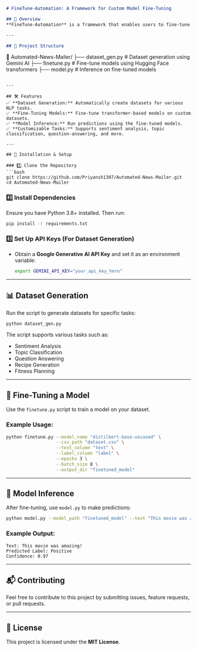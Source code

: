 ```markdown
# FineTune-Automation: A Framework for Custom Model Fine-Tuning

## 📌 Overview
**FineTune-Automation** is a framework that enables users to fine-tune any available model for various tasks, automate dataset generation, and perform inference on fine-tuned models. It simplifies the fine-tuning process by integrating dataset preparation, model training, and inference into a streamlined workflow.

---

## 📂 Project Structure
```
📁 Automated-News-Mailer/
├── dataset_gen.py  # Dataset generation using Gemini AI
├── finetune.py     # Fine-tune models using Hugging Face transformers
├── model.py        # Inference on fine-tuned models
```

---

## 🛠 Features
✅ **Dataset Generation:** Automatically create datasets for various NLP tasks.  
✅ **Fine-Tuning Models:** Fine-tune transformer-based models on custom datasets.  
✅ **Model Inference:** Run predictions using the fine-tuned models.  
✅ **Customizable Tasks:** Supports sentiment analysis, topic classification, question-answering, and more.  

---

## 🚀 Installation & Setup

### 1️⃣ Clone the Repository
```bash
git clone https://github.com/Priyansh1307/Automated-News-Mailer.git
cd Automated-News-Mailer
```

### 2️⃣ Install Dependencies
Ensure you have Python 3.8+ installed. Then run:  
```bash
pip install -r requirements.txt
```

### 3️⃣ Set Up API Keys (For Dataset Generation)
- Obtain a **Google Generative AI API Key** and set it as an environment variable:  
  ```bash
  export GEMINI_API_KEY="your_api_key_here"
  ```

---

## 📊 Dataset Generation
Run the script to generate datasets for specific tasks:  
```bash
python dataset_gen.py
```
The script supports various tasks such as:  
- Sentiment Analysis  
- Topic Classification  
- Question Answering  
- Recipe Generation  
- Fitness Planning  

---

## 🎯 Fine-Tuning a Model
Use the `finetune.py` script to train a model on your dataset.  
### **Example Usage:**  
```bash
python finetune.py --model_name "distilbert-base-uncased" \
                   --csv_path "dataset.csv" \
                   --text_column "text" \
                   --label_column "label" \
                   --epochs 3 \
                   --batch_size 8 \
                   --output_dir "finetuned_model"
```

---

## 📌 Model Inference
After fine-tuning, use `model.py` to make predictions:  
```bash
python model.py --model_path "finetuned_model" --text "This movie was amazing!"
```
### Example Output:
```
Text: This movie was amazing!
Predicted Label: Positive
Confidence: 0.97
```

---

## 📬 Contributing
Feel free to contribute to this project by submitting issues, feature requests, or pull requests.

---

## 📜 License
This project is licensed under the **MIT License**.
```
